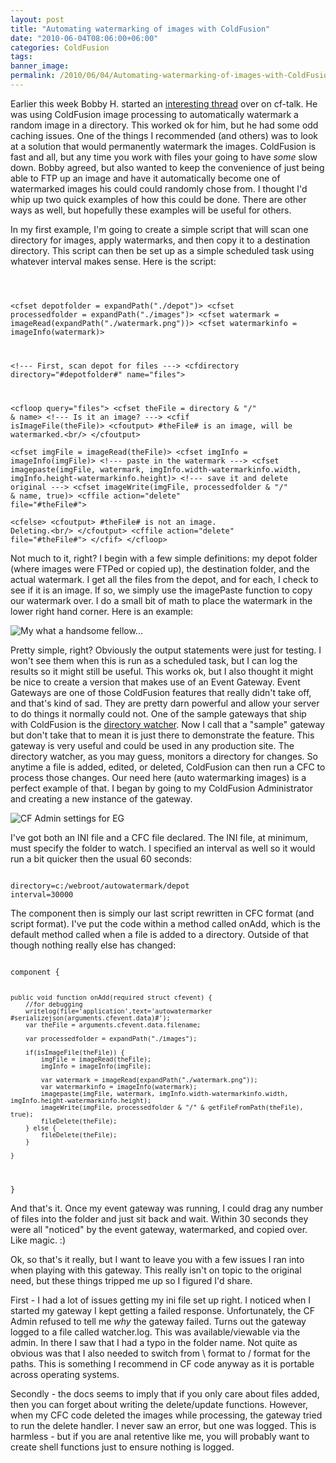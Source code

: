 ```yaml
---
layout: post
title: "Automating watermarking of images with ColdFusion"
date: "2010-06-04T08:06:00+06:00"
categories: ColdFusion 
tags: 
banner_image: 
permalink: /2010/06/04/Automating-watermarking-of-images-with-ColdFusion
---
```


Earlier this week Bobby H. started an <a href="http://www.houseoffusion.com/groups/cf-talk/thread.cfm/threadid:61445#334299">interesting thread</a> over on cf-talk. He was using ColdFusion image processing to automatically watermark a random image in a directory. This worked ok for him, but he had some odd caching issues. One of the things I recommended (and others) was to look at a solution that would permanently  watermark the images. ColdFusion is fast and all, but any time you work with files your going to have <i>some</i> slow down. Bobby agreed, but also wanted to keep the convenience of just being able to FTP up an image and have it automatically become one of watermarked images his could could randomly chose from. I thought I'd whip up two quick examples of how this could be done. There are other ways as well, but hopefully these examples will be useful for others.

<p/>
<!--more-->
In my first example, I'm going to create a simple script that will scan one directory for images, apply watermarks, and then copy it to a destination directory. This script can then be set up as a simple scheduled task using whatever interval makes sense. Here is the script:

<p>

<code>

&lt;cfset depotfolder = expandPath("./depot")&gt;
&lt;cfset processedfolder = expandPath("./images")&gt;
&lt;cfset watermark = imageRead(expandPath("./watermark.png"))&gt;
&lt;cfset watermarkinfo = imageInfo(watermark)&gt;

&lt;!--- First, scan depot for files ---&gt;
&lt;cfdirectory directory="#depotfolder#" name="files"&gt;

&lt;cfloop query="files"&gt;
	&lt;cfset theFile = directory & "/" & name&gt;
	&lt;!--- Is it an image? ---&gt;
	&lt;cfif isImageFile(theFile)&gt;
		&lt;cfoutput&gt;
		#theFile# is an image, will be watermarked.&lt;br/&gt;
		&lt;/cfoutput&gt;	
		&lt;cfset imgFile = imageRead(theFile)&gt;
		&lt;cfset imgInfo = imageInfo(imgFile)&gt;
		&lt;!--- paste in the watermark ---&gt;
		&lt;cfset imagepaste(imgFile, watermark, imgInfo.width-watermarkinfo.width, imgInfo.height-watermarkinfo.height)&gt;
		&lt;!--- save it and delete original ---&gt;
		&lt;cfset imageWrite(imgFile, processedfolder & "/" & name, true)&gt;
		&lt;cffile action="delete" file="#theFile#"&gt;		
	&lt;cfelse&gt;
		&lt;cfoutput&gt;
		#theFile# is not an image. Deleting.&lt;br/&gt;
		&lt;/cfoutput&gt;
		&lt;cffile action="delete" file="#theFile#"&gt;
	&lt;/cfif&gt;
&lt;/cfloop&gt;
</code>

<p>

Not much to it, right? I begin with a few simple definitions: my depot folder (where images were FTPed or copied up), the destination folder, and the actual watermark. I get all the files from the depot, and for each, I check to see if it is an image. If so, we simply use the imagePaste function to copy our watermark over. I do a small bit of math to place the watermark in the lower right hand corner. Here is an example:

<p>

<img src="https://static.raymondcamden.com/images/meatwork1.jpg" title="My what a handsome fellow..." />

<p>

Pretty simple, right? Obviously the output statements were just for testing. I won't see them when this is run as a scheduled task, but I can log the results so it might still be useful. This works ok, but I also thought it might be nice to create a version that makes use of an Event Gateway. Event Gateways are one of those ColdFusion features that really didn't take off, and that's kind of sad. They are pretty darn powerful  and allow your server to do things it normally could not. One of the sample gateways that ship with ColdFusion is the <a href="http://help.adobe.com/en_US/ColdFusion/9.0/Developing/WSc3ff6d0ea77859461172e0811cbec22c24-77f7.html">directory watcher</a>. Now I call that a "sample" gateway but don't take that to mean it is just there to demonstrate the feature. This gateway is very useful and could be used in any production site. The directory watcher, as you may guess, monitors a directory for changes. So anytime a file is added, edited, or deleted, ColdFusion can then run a CFC to process those changes. Our need here (auto watermarking images) is a perfect example of that. I began by going to my ColdFusion Administrator and creating a new instance of the gateway.

<p>

<img src="https://static.raymondcamden.com/images/cfjedi/autowatermarker1.png" title="CF Admin settings for EG" />

<p>

I've got both an INI file and a CFC file declared. The INI file, at minimum, must specify the folder to watch. I specified an interval as well so it would run a bit quicker then the usual 60 seconds:

<p>

<code>
directory=c:/webroot/autowatermark/depot
interval=30000
</code>

<p>

The component then is simply our last script rewritten in CFC format (and script format). I've put the code within a method called onAdd, which is the default method called when a file is added to a directory. Outside of that though nothing really else has changed:

<p>

<code>
component {

	public void function onAdd(required struct cfevent) {
		//for debugging
		writelog(file='application',text='autowatermarker #serializejson(arguments.cfevent.data)#');
		var theFile = arguments.cfevent.data.filename;
		
		var processedfolder = expandPath("./images");

		if(isImageFile(theFile)) {
			imgFile = imageRead(theFile);
			imgInfo = imageInfo(imgFile);
			
			var watermark = imageRead(expandPath("./watermark.png"));
			var watermarkinfo = imageInfo(watermark);
			imagepaste(imgFile, watermark, imgInfo.width-watermarkinfo.width, imgInfo.height-watermarkinfo.height);
			imageWrite(imgFile, processedfolder & "/" & getFileFromPath(theFile), true);
			fileDelete(theFile);
		} else {
			fileDelete(theFile);
		}

	}

}
</code>

<p>

And that's it. Once my event gateway was running, I could drag any number of files into the folder and just sit back and wait. Within 30 seconds they were all "noticed" by the event gateway, watermarked, and copied over. Like magic. :)

<p>

Ok, so that's it really, but I want to leave you with a few issues I ran into when playing with this gateway. This really isn't on topic to the original need, but these things tripped me up so I figured I'd share.

<p>

First - I had a lot of issues getting my ini file set up right. I noticed when I started my gateway I kept getting a failed response. Unfortunately, the CF Admin refused to tell me <i>why</i> the gateway failed. Turns out the gateway logged to a file called watcher.log. This was available/viewable via the admin. In there I saw that I had a typo in the folder name. Not quite as obvious was that I also needed to switch from \ format to / format for the paths. This is something I recommend in CF code anyway as it is portable across operating systems. 

<p>

Secondly - the docs seems to imply that if you only care about files added, then you can forget about writing the delete/update functions. However, when my CFC code deleted the images while processing, the gateway tried to run the delete handler. I never saw an error, but one was logged. This is harmless - but if you are anal retentive like me, you will probably want to create shell functions just to ensure nothing is logged.